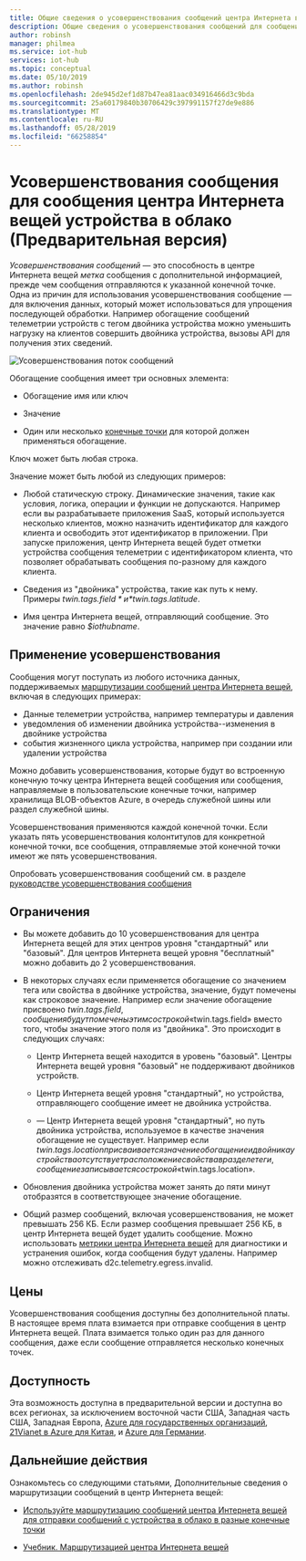 ```yaml
---
title: Общие сведения о усовершенствования сообщений центра Интернета вещей Azure
description: Общие сведения о усовершенствования сообщений для сообщений центра Интернета вещей Azure
author: robinsh
manager: philmea
ms.service: iot-hub
services: iot-hub
ms.topic: conceptual
ms.date: 05/10/2019
ms.author: robinsh
ms.openlocfilehash: 2de945d2ef1d87b47ea81aac034916466d3c9bda
ms.sourcegitcommit: 25a60179840b30706429c397991157f27de9e886
ms.translationtype: MT
ms.contentlocale: ru-RU
ms.lasthandoff: 05/28/2019
ms.locfileid: "66258854"
---
```

# <a name="message-enrichments-for-device-to-cloud-iot-hub-messages-preview"></a>Усовершенствования сообщения для сообщения центра Интернета вещей устройства в облако (Предварительная версия)

*Усовершенствования сообщений* — это способность в центре Интернета вещей *метка* сообщения с дополнительной информацией, прежде чем сообщения отправляются к указанной конечной точке. Одна из причин для использования усовершенствования сообщение — для включения данных, который может использоваться для упрощения последующей обработки. Например обогащение сообщений телеметрии устройств с тегом двойника устройства можно уменьшить нагрузку на клиентов совершить двойника устройства, вызовы API для получения этих сведений.

![Усовершенствования поток сообщений](./media/iot-hub-message-enrichments-overview/message-enrichments-flow.png)

Обогащение сообщения имеет три основных элемента:

* Обогащение имя или ключ

* Значение

* Один или несколько [конечные точки](iot-hub-devguide-endpoints.md) для которой должен применяться обогащение.

Ключ может быть любая строка.

Значение может быть любой из следующих примеров:

* Любой статическую строку. Динамические значения, такие как условия, логика, операции и функции не допускаются. Например если вы разрабатываете приложения SaaS, который используется несколько клиентов, можно назначить идентификатор для каждого клиента и освободить этот идентификатор в приложении. При запуске приложения, центр Интернета вещей будет отметки устройства сообщения телеметрии с идентификатором клиента, что позволяет обрабатывать сообщения по-разному для каждого клиента.

* Сведения из "двойника" устройства, такие как путь к нему. Примеры *$twin.tags.field* и *$twin.tags.latitude*.

* Имя центра Интернета вещей, отправляющий сообщение. Это значение равно *$iothubname*.

## <a name="applying-enrichments"></a>Применение усовершенствования

Сообщения могут поступать из любого источника данных, поддерживаемых [маршрутизации сообщений центра Интернета вещей](iot-hub-devguide-messages-d2c.md), включая в следующих примерах:

* Данные телеметрии устройства, например температуры и давления
* уведомления об изменении двойника устройства--изменения в двойнике устройства
* события жизненного цикла устройства, например при создании или удалении устройства

Можно добавить усовершенствования, которые будут во встроенную конечную точку центра Интернета вещей сообщения или сообщения, направляемые в пользовательские конечные точки, например хранилища BLOB-объектов Azure, в очередь служебной шины или раздел служебной шины.

Усовершенствования применяются каждой конечной точки. Если указать пять усовершенствования колонтитулов для конкретной конечной точки, все сообщения, отправляемые этой конечной точки имеют же пять усовершенствования.

Опробовать усовершенствования сообщений см. в разделе [руководстве усовершенствования сообщения](tutorial-message-enrichments.md)

## <a name="limitations"></a>Ограничения

* Вы можете добавить до 10 усовершенствования для центра Интернета вещей для этих центров уровня "стандартный" или "базовый". Для центров Интернета вещей уровня "бесплатный" можно добавить до 2 усовершенствования.

* В некоторых случаях если применяется обогащение со значением тега или свойства в двойнике устройства, значение, будут помечены как строковое значение. Например если значение обогащение присвоено $twin.tags.field, сообщения будут помечены этим со строкой «$twin.tags.field» вместо того, чтобы значение этого поля из "двойника". Это происходит в следующих случаях:

   * Центр Интернета вещей находится в уровень "базовый". Центры Интернета вещей уровня "базовый" не поддерживают двойников устройств.

   * Центр Интернета вещей уровня "стандартный", но устройства, отправляющего сообщение имеет не двойника устройства.

   * — Центр Интернета вещей уровня "стандартный", но путь двойника устройства, используемое в качестве значения обогащение не существует. Например если $twin.tags.location присваивается значение обогащение и двойника устройства отсутствует расположение свойства в разделе теги, сообщение записывается со строкой «$twin.tags.location». 

* Обновления двойника устройства может занять до пяти минут отобразятся в соответствующее значение обогащение.

* Общий размер сообщений, включая усовершенствования, не может превышать 256 КБ. Если размер сообщения превышает 256 КБ, в центр Интернета вещей будет удалить сообщение. Можно использовать [метрики центра Интернета вещей](iot-hub-metrics.md) для диагностики и устранения ошибок, когда сообщения будут удалены. Например можно отслеживать d2c.telemetry.egress.invalid.

## <a name="pricing"></a>Цены

Усовершенствования сообщения доступны без дополнительной платы. В настоящее время плата взимается при отправке сообщения в центр Интернета вещей. Плата взимается только один раз для данного сообщения, даже если сообщение отправляется несколько конечных точек.

## <a name="availability"></a>Доступность

Эта возможность доступна в предварительной версии и доступна во всех регионах, за исключением восточной части США, Западная часть США, Западная Европа, [Azure для государственных организаций](/azure-government/documentation-government-welcome.md), [21Vianet в Azure для Китая](/azure/china/china-welcome.md), и [Azure для Германии](https://azure.microsoft.com/global-infrastructure/germany/).

## <a name="next-steps"></a>Дальнейшие действия

Ознакомьтесь со следующими статьями, Дополнительные сведения о маршрутизации сообщений в центр Интернета вещей:

* [Используйте маршрутизацию сообщений центра Интернета вещей для отправки сообщений с устройства в облако в разные конечные точки](iot-hub-devguide-messages-d2c.md)

* [Учебник. Маршрутизацией центра Интернета вещей](tutorial-routing.md)
